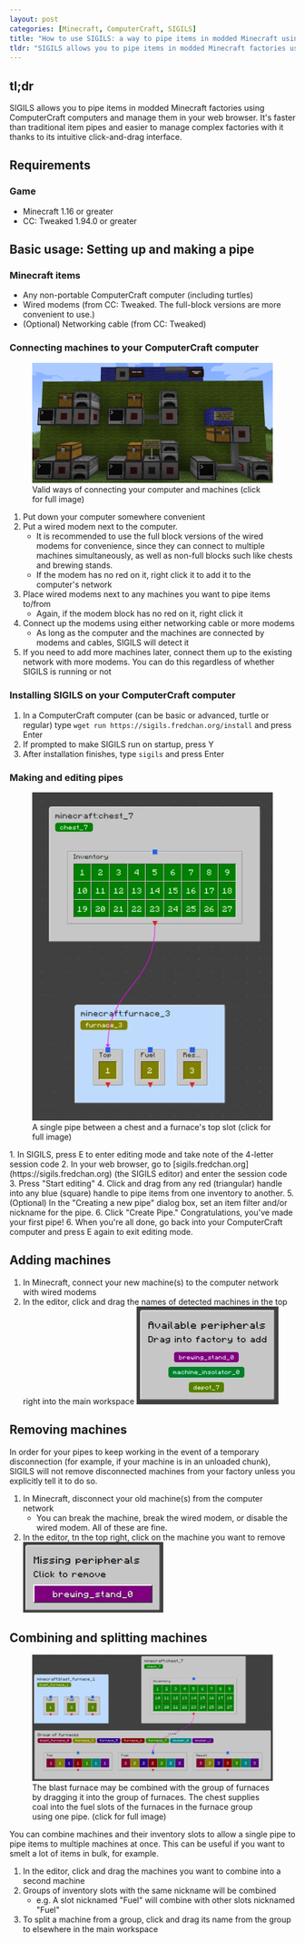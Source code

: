 ```yaml
---
layout: post
categories: [Minecraft, ComputerCraft, SIGILS]
title: "How to use SIGILS: a way to pipe items in modded Minecraft using ComputerCraft"
tldr: "SIGILS allows you to pipe items in modded Minecraft factories using ComputerCraft computers and manage them in the browser. It's faster than traditional item pipes and easier to manage complex factories with it thanks to its intuitive click-and-drag interface."
---
```


## tl;dr
SIGILS allows you to pipe items in modded Minecraft factories using ComputerCraft computers and manage them in your web browser. It's faster than traditional item pipes and easier to manage complex factories with it thanks to its intuitive click-and-drag interface.

## Requirements
### Game
* Minecraft 1.16 or greater
* CC: Tweaked 1.94.0 or greater

## Basic usage: Setting up and making a pipe

### Minecraft items
* Any non-portable ComputerCraft computer (including turtles)
* Wired modems (from CC: Tweaked. The full-block versions are more convenient to use.)
* (Optional) Networking cable (from CC: Tweaked)

### Connecting machines to your ComputerCraft computer
<figure class="float-right text-center !my-0">
  <div class="w-96">
    <a href="/assets/images/sigils-network.webp">
      <img src="/assets/images/sigils-network.webp"
        alt="Valid ways of connecting your computer and machines"
        class="!my-0"
      />
    </a>
    <figcaption>Valid ways of connecting your computer and machines (click for full image)</figcaption>
  </div>
</figure>

1. Put down your computer somewhere convenient
2. Put a wired modem next to the computer.
    * It is recommended to use the full block versions of the wired modems for convenience, since they can connect to multiple machines simultaneously, as well as non-full blocks such like chests and brewing stands.
    * If the modem has no red on it, right click it to add it to the computer's network
3. Place wired modems next to any machines you want to pipe items to/from
    * Again, if the modem block has no red on it, right click it
4. Connect up the modems using either networking cable or more modems
    * As long as the computer and the machines are connected by modems and cables, SIGILS will detect it
5. If you need to add more machines later, connect them up to the existing network with more modems. You can do this regardless of whether SIGILS is running or not

### Installing SIGILS on your ComputerCraft computer
1. In a ComputerCraft computer (can be basic or advanced, turtle or regular) type `wget run https://sigils.fredchan.org/install` and press Enter
2. If prompted to make SIGILS run on startup, press Y
3. After installation finishes, type `sigils` and press Enter

### Making and editing pipes
<figure class="float-right text-center !my-0">
  <div class="w-56">
    <a href="/assets/images/sigils-first-pipe.webp">
      <img src="/assets/images/sigils-first-pipe.webp"
        alt="A single pipe between a chest and a furnace's top slot"
        class="w-56 !my-0"
      />
    </a>
    <figcaption>A single pipe between a chest and a furnace's top slot (click for full image)</figcaption>
  </div>
</figure>
1. In SIGILS, press E to enter editing mode and take note of the 4-letter session code
2. In your web browser, go to [sigils.fredchan.org](https://sigils.fredchan.org) (the SIGILS editor) and enter the session code
3. Press "Start editing"
4. Click and drag from any red (triangular) handle into any blue (square) handle to pipe items from one inventory to another.
5. (Optional) In the "Creating a new pipe" dialog box, set an item filter and/or nickname for the pipe.
6. Click "Create Pipe." Congratulations, you've made your first pipe!
6. When you're all done, go back into your ComputerCraft computer and press E again to exit editing mode.

## Adding machines
1. In Minecraft, connect your new machine(s) to the computer network with wired modems
2. In the editor, click and drag the names of detected machines in the top right into the main workspace
![Available peripherals dialog box](/assets/images/sigils-available-periphs.webp)

## Removing machines
In order for your pipes to keep working in the event of a temporary disconnection (for example, if your machine is in an unloaded chunk), SIGILS will not remove disconnected machines from your factory unless you explicitly tell it to do so.

1. In Minecraft, disconnect your old machine(s) from the computer network
    * You can break the machine, break the wired modem, or disable the wired modem. All of these are fine.
2. In the editor, tn the top right, click on the machine you want to remove
![Missing peripherals dialog box](/assets/images/sigils-missing-periphs.webp)

## Combining and splitting machines
<figure class="float-right text-center !my-0">
  <div class="w-96">
    <a href="/assets/images/sigils-combine-periphs.webp">
      <img src="/assets/images/sigils-combine-periphs.webp"
        alt="A single pipe between a chest and a furnace's top slot"
        class="!my-0"
      />
    </a>
    <figcaption>The blast furnace may be combined with the group of furnaces by dragging it into the group of furnaces. The chest supplies coal into the fuel slots of the furnaces in the furnace group using one pipe. (click for full image)</figcaption>
  </div>
</figure>

You can combine machines and their inventory slots to allow a single pipe to pipe items to multiple machines at once. This can be useful if you want to smelt a lot of items in bulk, for example.

1. In the editor, click and drag the machines you want to combine into a second machine
2. Groups of inventory slots with the same nickname will be combined
    * e.g. A slot nicknamed "Fuel" will combine with other slots nicknamed "Fuel"
3. To split a machine from a group, click and drag its name from the group to elsewhere in the main workspace